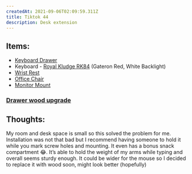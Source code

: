 ```yaml
---
createdAt: 2021-09-06T02:09:59.311Z
title: Tiktok 44
description: Desk extension
---
```

## Items:

* [Keyboard Drawer](https://shp.ee/nepj82t)
* Keyboard - [Royal Kludge RK84](https://shp.ee/f7ygcgt) (Gateron Red, White Backlight)
* [Wrist Rest](https://shp.ee/psc97gt)
* [Office Chair](https://shp.ee/t7bwrtt)
* [Monitor Mount](https://shp.ee/jjevyit)

### [Drawer wood upgrade](https://openinapp.co/url/b43a3)

## Thoughts:

My room and desk space is small so this solved the problem for me. Installation was not that bad but I recommend having someone to hold it while you mark screw holes and mounting. It even has a bonus snack compartment 😂. It’s able to hold the weight of my arms while typing and overall seems sturdy enough. It could be wider for the mouse so I decided to replace it with wood soon, might look better (hopefully)